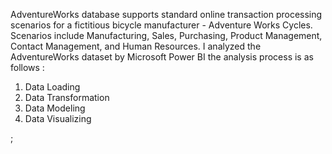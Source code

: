 AdventureWorks database supports standard online transaction processing scenarios for a fictitious bicycle manufacturer - Adventure Works Cycles. Scenarios include Manufacturing, Sales, Purchasing, Product Management, Contact Management, and Human Resources.
I analyzed the AdventureWorks dataset by Microsoft Power BI
the analysis process is as follows :
1. Data Loading
2. Data Transformation
3. Data Modeling
4. Data Visualizing










;
